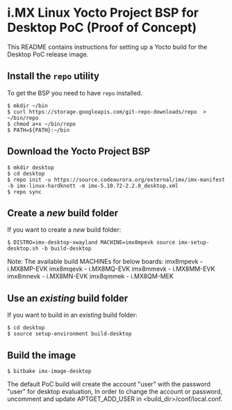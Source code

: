 i.MX Linux Yocto Project BSP for Desktop PoC (Proof of Concept)
===============================================================

This README contains instructions for setting up a Yocto build
for the Desktop PoC release image.

Install the `repo` utility
--------------------------

To get the BSP you need to have `repo` installed.

```
$ mkdir ~/bin
$ curl https://storage.googleapis.com/git-repo-downloads/repo  > ~/bin/repo
$ chmod a+x ~/bin/repo
$ PATH=${PATH}:~/bin
```

Download the Yocto Project BSP
------------------------------

```
$ mkdir desktop
$ cd desktop
$ repo init -u https://source.codeaurora.org/external/imx/imx-manifest -b imx-linux-hardknott -m imx-5.10.72-2.2.0_desktop.xml
$ repo sync
```

Create a _new_ build folder
---------------------------

If you want to create a _new_ build folder:

```
$ DISTRO=imx-desktop-xwayland MACHINE=imx8mpevk source imx-setup-desktop.sh -b build-desktop
```

Note: The available build MACHINEs for below boards:
	imx8mpevk -  i.MX8MP-EVK
	imx8mqevk -  i.MX8MQ-EVK
	imx8mmevk -  i.MX8MM-EVK
	imx8mnevk -  i.MX8MN-EVK
	imx8qmmek -  i.MX8QM-MEK

Use an _existing_ build folder
------------------------------

If you want to build in an _existing_ build folder:

```
$ cd desktop
$ source setup-environment build-desktop
```

Build the image
---------------

```
$ bitbake imx-image-desktop
```

The default PoC build will create the account "user" with the password "user" for desktop evaluation,
In order to change the account or password, uncomment and update APTGET_ADD_USER in <build_dir>/conf/local.conf.
